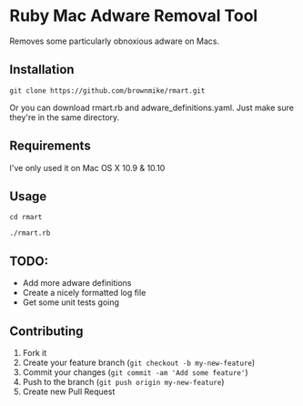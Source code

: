 # Ruby Mac Adware Removal Tool

Removes some particularly obnoxious adware on Macs.

## Installation

`git clone https://github.com/brownmike/rmart.git`

Or you can download rmart.rb and adware_definitions.yaml. Just make sure they're in the same directory.

## Requirements

I've only used it on Mac OS X 10.9 & 10.10

## Usage

`cd rmart`

`./rmart.rb`

## TODO:
+ Add more adware definitions
+ Create a nicely formatted log file
+ Get some unit tests going

## Contributing

1. Fork it
2. Create your feature branch (`git checkout -b my-new-feature`)
3. Commit your changes (`git commit -am 'Add some feature'`)
4. Push to the branch (`git push origin my-new-feature`)
5. Create new Pull Request
